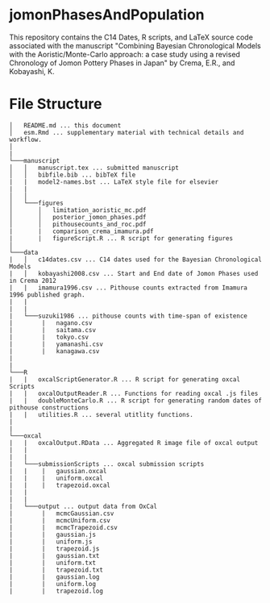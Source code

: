 # jomonPhasesAndPopulation
This repository contains the C14 Dates, R scripts, and LaTeX source code associated with the manuscript "Combining Bayesian Chronological Models with the Aoristic/Monte-Carlo approach: a case study using a revised Chronology of Jomon Pottery Phases in Japan" by Crema, E.R., and Kobayashi, K.

# File Structure

```
│   README.md ... this document
│   esm.Rmd ... supplementary material with technical details and workflow.
│
|
└───manuscript
│   │   manuscript.tex ... submitted manuscript
│   │   bibfile.bib ... bibTeX file
|   |   model2-names.bst ... LaTeX style file for elsevier
|   |   
│   │
│   └───figures
│       │   limitation_aoristic_mc.pdf
│       │   posterior_jomon_phases.pdf
│       │   pithousecounts_and_roc.pdf
|       |   comparison_crema_imamura.pdf
|       |   figureScript.R ... R script for generating figures
│   
└───data
|   │   c14dates.csv ... C14 dates used for the Bayesian Chronological Models
|   │   kobayashi2008.csv ... Start and End date of Jomon Phases used in Crema 2012
|   |   imamura1996.csv ... Pithouse counts extracted from Imamura 1996 published graph.
|   |   
|   |
|   └───suzuki1986 ... pithouse counts with time-span of existence
|        |   nagano.csv 
|        |   saitama.csv
|        |   tokyo.csv  
|        |   yamanashi.csv
|        |   kanagawa.csv   
|
|
└───R
|   |   oxcalScriptGenerator.R ... R script for generating oxcal Scripts
|   |   oxcalOutputReader.R ... Functions for reading oxcal .js files
|   |   doubleMonteCarlo.R ... R script for generating random dates of pithouse constructions
|   |   utilities.R ... several utitlity functions.
|
|
└───oxcal
|   |   oxcalOutput.RData ... Aggregated R image file of oxcal output
|   | 
|   |
|   └───submissionScripts ... oxcal submission scripts
|   |    |   gaussian.oxcal
|   |    |   uniform.oxcal
|   |    |   trapezoid.oxcal
|   | 
|   |
|   └───output ... output data from OxCal
|        |   mcmcGaussian.csv
|        |   mcmcUniform.csv  
|        |   mcmcTrapezoid.csv  
|        |   gaussian.js
|        |   uniform.js  
|        |   trapezoid.js 
|        |   gaussian.txt
|        |   uniform.txt  
|        |   trapezoid.txt  
|        |   gaussian.log
|        |   uniform.log  
|        |   trapezoid.log  
```




